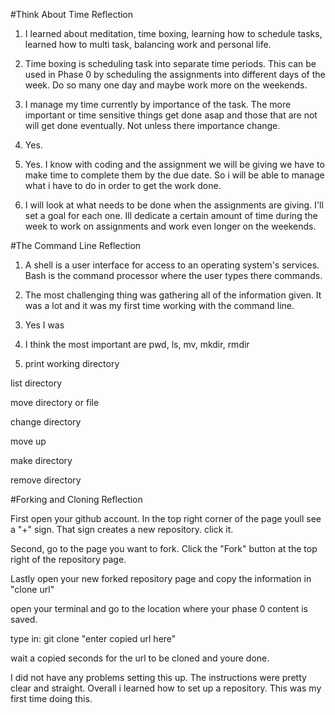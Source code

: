#Think About Time Reflection
1. I learned about meditation, time boxing, learning how to schedule tasks, learned how to multi task, balancing work and personal life.

2. Time boxing is scheduling task into separate time periods. This can be used in Phase 0 by scheduling the assignments into different days of the week. Do so many one day and maybe work more on the weekends.

3. I manage my time currently by importance of the task. The more important or time sensitive things get done asap and those that are not will get done eventually. Not unless there importance change.

4. Yes.

5. Yes. I know with coding and the assignment we will be giving we have to make time to complete them by the due date. So i will be able to manage what i have to do in order to get the work done.

6. I will look at what needs to be done when the assignments are giving. I'll set a goal for each one. Ill dedicate a certain amount of time during the week to work on assignments and work even longer on the weekends.

#The Command Line Reflection



1. A shell is a user interface for access to an operating system's services. Bash is the command processor where the user types there commands.

2. The most challenging thing was gathering all of the information given. It was a lot and it was my first time working with the command line.

3. Yes I was

4. I think the most important are pwd, ls, mv, mkdir, rmdir

5. print working directory

list directory

move directory or file

change directory

move up

make directory

remove directory

#Forking and Cloning Reflection


First open your github account. In the top right corner of the page youll see a "+" sign. That sign creates a new repository. click it.

Second, go to the page you want to fork. Click the "Fork" button at the top right of the repository page.

Lastly open your new forked repository page and copy the information in "clone url"

open your terminal and go to the location where your phase 0 content is saved.

type in: git clone "enter copied url here"

wait a copied seconds for the url to be cloned and youre done.

I did not have any problems setting this up. The instructions were pretty clear and straight. Overall i learned how to set up a repository. This was my first time doing this.





